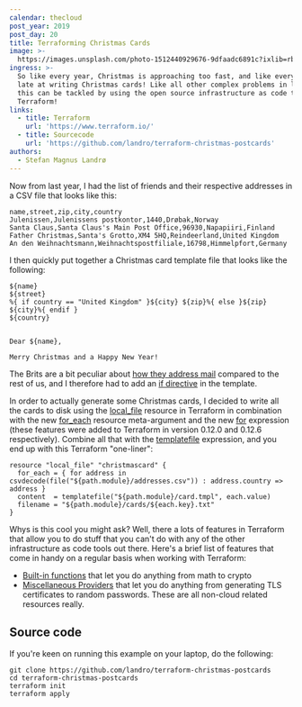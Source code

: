 ```yaml
---
calendar: thecloud
post_year: 2019
post_day: 20
title: Terraforming Christmas Cards
image: >-
  https://images.unsplash.com/photo-1512440929676-9dfaadc6891c?ixlib=rb-1.2.1&ixid=eyJhcHBfaWQiOjEyMDd9&auto=format&fit=crop&w=2167&q=80
ingress: >-
  So like every year, Christmas is approaching too fast, and like every year I’m
  late at writing Christmas cards! Like all other complex problems in life, also
  this can be tackled by using the open source infrastructure as code tool
  Terraform!
links:
  - title: Terraform
    url: 'https://www.terraform.io/'
  - title: Sourcecode
    url: 'https://github.com/landro/terraform-christmas-postcards'
authors:
  - Stefan Magnus Landrø
---
```


Now from last year, I had the list of friends and their respective addresses in a CSV file that looks like this:

```csv
name,street,zip,city,country
Julenissen,Julenissens postkontor,1440,Drøbak,Norway
Santa Claus,Santa Claus's Main Post Office,96930,Napapiiri,Finland
Father Christmas,Santa's Grotto,XM4 5HQ,Reindeerland,United Kingdom
An den Weihnachtsmann,Weihnachtspostfiliale,16798,Himmelpfort,Germany
```

I then quickly put together a Christmas card template file that looks like the following:

```
${name}
${street}
%{ if country == "United Kingdom" }${city} ${zip}%{ else }${zip} ${city}%{ endif }
${country}


Dear ${name},

Merry Christmas and a Happy New Year!
```

The Brits are a bit peculiar about [how they address mail](https://www.postoffice.co.uk/mail/how-to-address-mail) 
compared to the rest of us, and I therefore had to add an [if directive](https://www.terraform.io/docs/configuration/expressions.html#string-templates) in the template.

In order to actually generate some Christmas cards, I decided to write all the cards to disk using
the [local_file](https://www.terraform.io/docs/providers/local/r/file.html) resource in Terraform in combination
with the new [for_each](https://www.terraform.io/docs/configuration/resources.html#for_each-multiple-resource-instances-defined-by-a-map-or-set-of-strings)
resource meta-argument and the new [for](https://www.terraform.io/docs/configuration/expressions.html#for-expressions) 
expression (these features were added to Terraform in version 0.12.0 and 0.12.6 respectively). Combine all that with the
[templatefile](https://www.terraform.io/docs/configuration/functions/templatefile.html) expression, and you end up with this
Terraform "one-liner":

```hcl
resource "local_file" "christmascard" {
  for_each = { for address in csvdecode(file("${path.module}/addresses.csv")) : address.country => address }
  content  = templatefile("${path.module}/card.tmpl", each.value)
  filename = "${path.module}/cards/${each.key}.txt"
}
```

Whys is this cool you might ask? Well, there a lots of features in Terraform that allow you to do stuff that you can't do
with any of the other infrastructure as code tools out there. Here's a brief list of features that come in handy on a 
regular basis when working with Terraform:

- [Built-in functions](https://www.terraform.io/docs/configuration/functions.html 
) that let you do anything from math to crypto
- [Miscellaneous Providers](https://www.terraform.io/docs/providers/type/misc-index.html) that let you do anything from 
generating TLS certificates to random passwords. These are all non-cloud related resources really.

Source code
------------

If you're keen on running this example on your laptop, do the following:

```shell
git clone https://github.com/landro/terraform-christmas-postcards
cd terraform-christmas-postcards
terraform init
terraform apply
```
